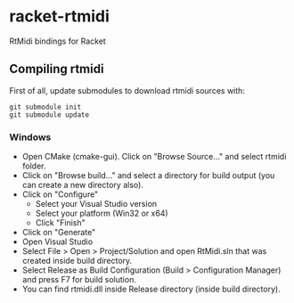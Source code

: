 # racket-rtmidi
RtMidi bindings for Racket

## Compiling rtmidi

First of all, update submodules to download rtmidi sources with:

    git submodule init
    git submodule update

### Windows

* Open CMake (cmake-gui). Click on "Browse Source..." and select rtmidi folder.
* Click on "Browse build..." and select a directory for build output (you can create a new directory also).
* Click on "Configure"
  - Select your Visual Studio version
  - Select your platform (Win32 or x64)
  - Click "Finish"
* Click on "Generate"
* Open Visual Studio
* Select File > Open > Project/Solution and open RtMidi.sln that was created inside build directory.
* Select Release as Build Configuration (Build > Configuration Manager) and press F7 for build solution.
* You can find rtmidi.dll inside Release directory (inside build directory).